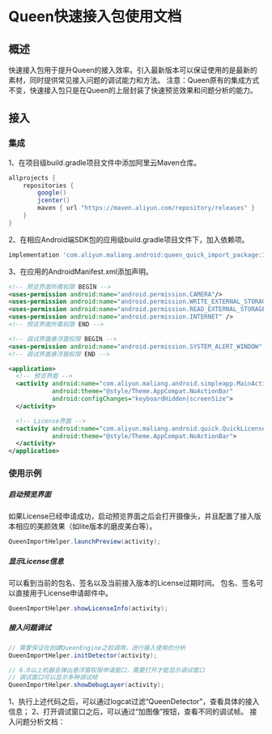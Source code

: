 # Queen快速接入包使用文档
## 概述
快速接入包用于提升Queen的接入效率。引入最新版本可以保证使用的是最新的素材，同时提供常见接入问题的调试能力和方法。
注意：Queen原有的集成方式不变，快速接入包只是在Queen的上层封装了快速预览效果和问题分析的能力。

## 接入
### 集成
1、在项目级build.gradle项目文件中添加阿里云Maven仓库。
```Groovy
allprojects {
    repositories {
        google()
        jcenter()
        maven { url "https://maven.aliyun.com/repository/releases" }
    }
}
```
2、在相应Android端SDK包的应用级build.gradle项目文件下，加入依赖项。
```Groovy
implementation 'com.aliyun.maliang.android:queen_quick_import_package:1.8.0'
```
3、在应用的AndroidManifest.xml添加声明。
```XML
<!-- 预览界面所需权限 BEGIN -->
<uses-permission android:name="android.permission.CAMERA"/>
<uses-permission android:name="android.permission.WRITE_EXTERNAL_STORAGE" />
<uses-permission android:name="android.permission.READ_EXTERNAL_STORAGE" />
<uses-permission android:name="android.permission.INTERNET" />
<!-- 预览界面所需权限 END -->

<!-- 调试界面悬浮窗权限 BEGIN -->
<uses-permission android:name="android.permission.SYSTEM_ALERT_WINDOW" />
<!-- 调试界面悬浮窗权限 END -->

<application>
  <!-- 预览界面 -->
  <activity android:name="com.aliyun.maliang.android.simpleapp.MainActivity"
            android:theme="@style/Theme.AppCompat.NoActionBar"
            android:configChanges="keyboardHidden|screenSize">
  </activity>

  <!-- License界面 -->
  <activity android:name="com.aliyun.maliang.android.quick.QuickLicenseActivity"
            android:theme="@style/Theme.AppCompat.NoActionBar">
  </activity>
</application>
```

### 使用示例
##### 启动预览界面
如果License已经申请成功，启动预览界面之后会打开摄像头，并且配置了接入版本相应的美颜效果（如lite版本的磨皮美白等）。
```JAVA
QueenImportHelper.launchPreview(activity);
```
##### 显示License信息
可以看到当前的包名、签名以及当前接入版本的License过期时间。
包名、签名可以直接用于License申请邮件中。
```JAVA
QueenImportHelper.showLicenseInfo(activity);
```
##### 接入问题调试 
```JAVA
// 需要保证在创建QueenEngine之前调用，进行接入使用的分析
QueenImportHelper.initDetector(activity);

// 6.0以上机器会弹出悬浮窗权限申请窗口，需要打开才能显示调试窗口
// 调试窗口可以显示多种调试帧
QueenImportHelper.showDebugLayer(activity);
```
1、执行上述代码之后，可以通过logcat过滤“QueenDetector”，查看具体的接入信息；
2、打开调试窗口之后，可以通过“加图像”按钮，查看不同的调试帧。
接入问题分析文档：